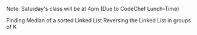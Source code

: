 Note: Saturday's class will be at 4pm (Due to CodeChef Lunch-Time)

Finding Median of a sorted Linked List
Reversing the Linked List in groups of K
